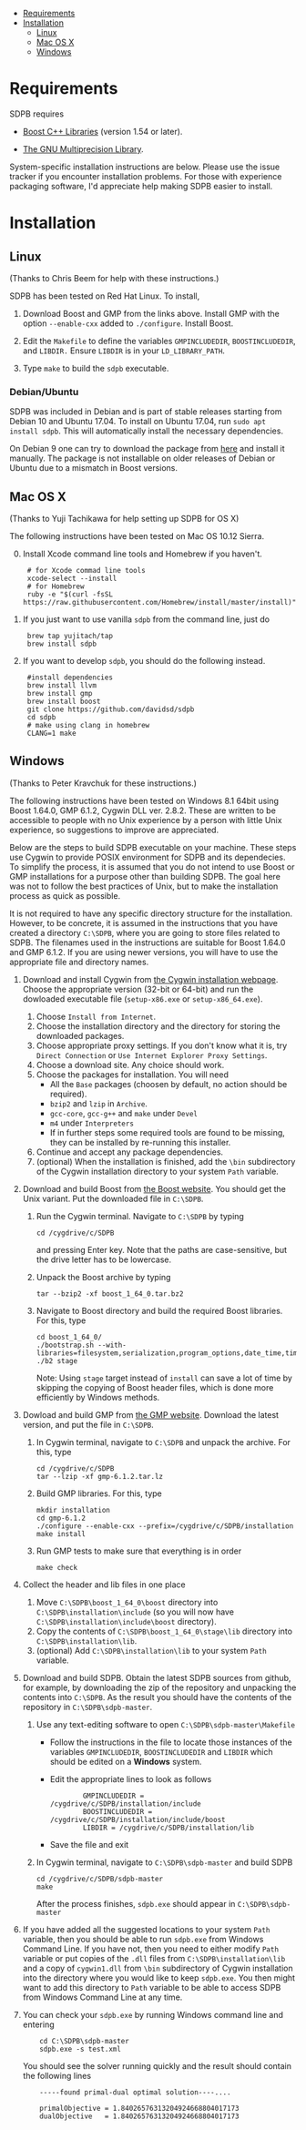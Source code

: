 
* [Requirements](#requirements)
* [Installation](#installation)
  * [Linux](#linux)
  * [Mac OS X](#mac-os-x)
  * [Windows](#windows)

# Requirements

SDPB requires

- [Boost C++ Libraries](http://www.boost.org/) (version 1.54 or later).

- [The GNU Multiprecision Library](https://gmplib.org/).

System-specific installation instructions are below.  Please use the
issue tracker if you encounter installation problems. For those with
experience packaging software, I'd appreciate help making SDPB easier
to install.

# Installation

## Linux

(Thanks to Chris Beem for help with these instructions.)

SDPB has been tested on Red Hat Linux. To install,

1. Download Boost and GMP from the links above. Install GMP with the option `--enable-cxx` added to `./configure`. Install Boost.

2. Edit the `Makefile` to define the variables `GMPINCLUDEDIR`,
`BOOSTINCLUDEDIR`, and `LIBDIR.` Ensure `LIBDIR` is in your `LD_LIBRARY_PATH`.

3. Type `make` to build the `sdpb` executable.

### Debian/Ubuntu

SDPB was included in Debian and is part of stable releases starting from Debian 10 and Ubuntu 17.04. To install on Ubuntu 17.04, run `sudo apt install sdpb`. This will automatically install the necessary dependencies.

On Debian 9 one can try to download the package from [here](https://packages.debian.org/sid/sdpb) and install it
manually. The package is not installable on older releases of Debian or Ubuntu due to a mismatch in Boost versions.

## Mac OS X

(Thanks to Yuji Tachikawa for help setting up SDPB for OS X)

The following instructions have been tested on Mac OS 10.12 Sierra. 

0. Install Xcode command line tools and Homebrew if you haven't.

        # for Xcode commad line tools
        xcode-select --install
        # for Homebrew
        ruby -e "$(curl -fsSL https://raw.githubusercontent.com/Homebrew/install/master/install)"

1. If you just want to use vanilla `sdpb` from the command line, just do

        brew tap yujitach/tap
        brew install sdpb

2. If you want to develop `sdpb`, you should do the following instead.

        #install dependencies
        brew install llvm
        brew install gmp
        brew install boost
        git clone https://github.com/davidsd/sdpb
        cd sdpb
        # make using clang in homebrew
        CLANG=1 make

## Windows

(Thanks to Peter Kravchuk for these instructions.)

The following instructions have been tested on Windows 8.1 64bit using Boost 1.64.0, GMP 6.1.2, Cygwin DLL ver. 2.8.2. These are written to be accessible to people with no Unix experience by a person with little Unix experience, so suggestions to improve are appreciated.

Below are the steps to build SDPB executable on your machine. These steps use Cygwin to provide POSIX environment for SDPB and its dependecies. To simplify the process, it is assumed that you do not intend to use Boost or GMP installations for a purpose other than building SDPB. The goal here was not to follow the best practices of Unix, but to make the installation process as quick as possible.

It is not required to have any specific directory structure for the installation. However, to be concrete, it is assumed in the instructions that you have created a directory `C:\SDPB`, where you are going to store files related to SDPB. The filenames used in the instructions are suitable for Boost 1.64.0 and GMP 6.1.2. If you are using newer versions, you will have to use the appropriate file and directory names.

1. Download and install Cygwin from [the Cygwin installation webpage](http://cygwin.com/install.html). Choose the appropriate version (32-bit or 64-bit) and run the dowloaded executable file (`setup-x86.exe` or `setup-x86_64.exe`).
    1. Choose `Install from Internet`.
    2. Choose the installation directory and the directory for storing the downloaded packages.
    3. Choose appropriate proxy settings. If you don't know what it is, try `Direct Connection` or `Use Internet Explorer Proxy Settings`.
    4. Choose a download site. Any choice should work.
    5. Choose the packages for installation. You will need
        * All the `Base` packages (choosen by default, no action should be required).
        * `bzip2` and `lzip` in `Archive`.
        * `gcc-core`, `gcc-g++` and `make` under `Devel`
        * `m4` under `Interpreters`
        * If in further steps some required tools are found to be missing, they can be installed by re-running this installer.
    6. Continue and accept any package dependencies.
    7. (optional) When the installation is finished, add the `\bin` subdirectory of the Cygwin installation directory to your system `Path` variable.
2. Download and build Boost from [the Boost website](http://www.boost.org). You should get the Unix variant. Put the downloaded file in `C:\SDPB`.
    1. Run the Cygwin terminal. Navigate to `C:\SDPB` by typing

           cd /cygdrive/c/SDPB

       and pressing Enter key. Note that the paths are case-sensitive, but the drive letter has to be lowercase.
    2. Unpack the Boost archive by typing

           tar --bzip2 -xf boost_1_64_0.tar.bz2

    3. Navigate to Boost directory and build the required Boost libraries. For this, type

           cd boost_1_64_0/
           ./bootstrap.sh --with-libraries=filesystem,serialization,program_options,date_time,timer
           ./b2 stage

       Note: Using `stage` target instead of `install` can save a lot of time by skipping the copying of Boost header files, which is done more efficiently by Windows methods.

3. Dowload and build GMP from [the GMP website](https://gmplib.org). Download the latest version, and put the file in `C:\SDPB`.
    1. In Cygwin terminal, navigate to `C:\SDPB` and unpack the archive. For this, type

           cd /cygdrive/c/SDPB
           tar --lzip -xf gmp-6.1.2.tar.lz

    2. Build GMP libraries. For this, type

           mkdir installation
           cd gmp-6.1.2
           ./configure --enable-cxx --prefix=/cygdrive/c/SDPB/installation
           make install

    3. Run GMP tests to make sure that everything is in order

           make check

4. Collect the header and lib files in one place
    1. Move `C:\SDPB\boost_1_64_0\boost` directory into `C:\SDPB\installation\include` (so you will now have `C:\SDPB\installation\include\boost` directory).
    2. Copy the contents of `C:\SDPB\boost_1_64_0\stage\lib` directory into `C:\SDPB\installation\lib`.
    3. (optional) Add `C:\SDPB\installation\lib` to your system `Path` variable.

5. Download and build SDPB. Obtain the latest SDPB sources from github, for example, by downloading the zip of the repository and unpacking the contents into `C:\SDPB`. As the result you should have the contents of the repository in `C:\SDPB\sdpb-master`.
    1. Use any text-editing software to open `C:\SDPB\sdpb-master\Makefile`
        * Follow the instructions in the file to locate those instances of the variables `GMPINCLUDEDIR`, `BOOSTINCLUDEDIR` and `LIBDIR` which should be edited on a **Windows** system.
        * Edit the appropriate lines to look as follows

                      GMPINCLUDEDIR = /cygdrive/c/SDPB/installation/include
                      BOOSTINCLUDEDIR = /cygdrive/c/SDPB/installation/include/boost
                      LIBDIR = /cygdrive/c/SDPB/installation/lib

        * Save the file and exit
    2. In Cygwin terminal, navigate to `C:\SDPB\sdpb-master` and build SDPB

           cd /cygdrive/c/SDPB/sdpb-master
           make

       After the process finishes, `sdpb.exe` should appear in `C:\SDPB\sdpb-master`

6. If you have added all the suggested locations to your system `Path` variable, then you should be able to run `sdpb.exe` from Windows Command Line. If you have not, then you need to either modify `Path` variable or put copies of the `.dll` files from `C:\SDPB\installation\lib` and a copy of `cygwin1.dll` from `\bin` subdirectory of Cygwin installation into the directory where you would like to keep `sdpb.exe`. You then might want to add this directory to `Path` variable to be able to access SDPB from Windows Command Line at any time.

7. You can check your `sdpb.exe` by running Windows command line and entering

           cd C:\SDPB\sdpb-master
           sdpb.exe -s test.xml
           
   You should see the solver running quickly and the result should contain the following lines
   
           -----found primal-dual optimal solution----....

           primalObjective = 1.84026576313204924668804017173
           dualObjective   = 1.84026576313204924668804017173

